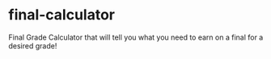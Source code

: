 # final-calculator
Final Grade Calculator that will tell you what you need to earn on a final for a desired grade!
